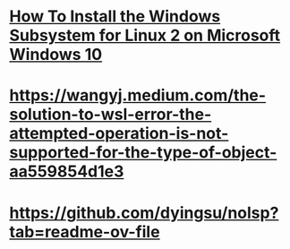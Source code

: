 # [How To Install the Windows Subsystem for Linux 2 on Microsoft Windows 10](https://www.digitalocean.com/community/tutorials/how-to-install-the-windows-subsystem-for-linux-2-on-microsoft-windows-10)
# https://wangyj.medium.com/the-solution-to-wsl-error-the-attempted-operation-is-not-supported-for-the-type-of-object-aa559854d1e3
# https://github.com/dyingsu/nolsp?tab=readme-ov-file
